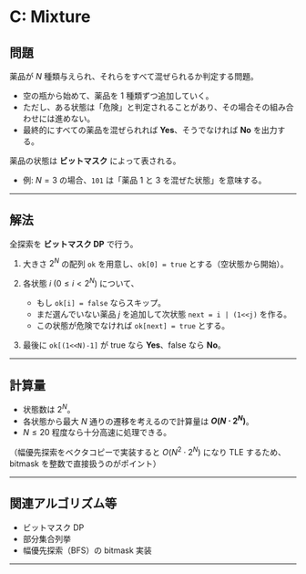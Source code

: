 # C: Mixture

## 問題

薬品が $N$ 種類与えられ、それらをすべて混ぜられるか判定する問題。

- 空の瓶から始めて、薬品を 1 種類ずつ追加していく。
- ただし、ある状態は「危険」と判定されることがあり、その場合その組み合わせには進めない。
- 最終的にすべての薬品を混ぜられれば **Yes**、そうでなければ **No** を出力する。

薬品の状態は **ビットマスク** によって表される。

- 例: $N=3$ の場合、`101` は「薬品 1 と 3 を混ぜた状態」を意味する。

---

## 解法

全探索を **ビットマスク DP** で行う。

1. 大きさ $2^N$ の配列 `ok` を用意し、`ok[0] = true` とする（空状態から開始）。
2. 各状態 $i$ ($0 \leq i < 2^N$) について、

   - もし `ok[i] = false` ならスキップ。
   - まだ選んでいない薬品 $j$ を追加して次状態 `next = i | (1<<j)` を作る。
   - この状態が危険でなければ `ok[next] = true` とする。

3. 最後に `ok[(1<<N)-1]` が true なら **Yes**、false なら **No**。

---

## 計算量

- 状態数は $2^N$。
- 各状態から最大 $N$ 通りの遷移を考えるので計算量は **$O(N \cdot 2^N)$**。
- $N \leq 20$ 程度なら十分高速に処理できる。

（幅優先探索をベクタコピーで実装すると $O(N^2 \cdot 2^N)$ になり TLE するため、bitmask を整数で直接扱うのがポイント）

---

## 関連アルゴリズム等

- ビットマスク DP
- 部分集合列挙
- 幅優先探索（BFS）の bitmask 実装

---
